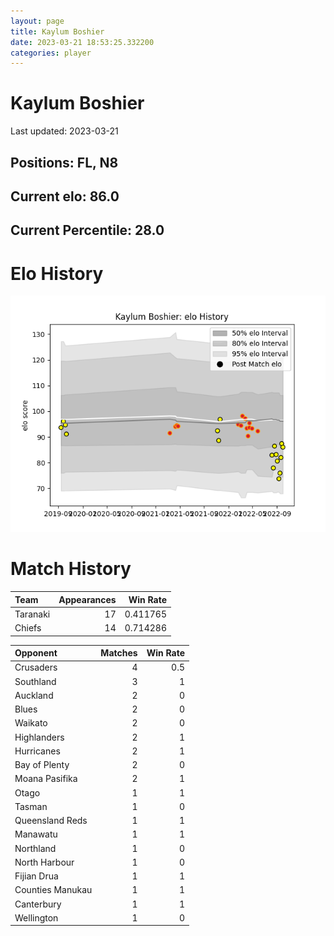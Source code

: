 ```yaml
---  
layout: page  
title: Kaylum Boshier  
date: 2023-03-21 18:53:25.332200  
categories: player  
---
```

# Kaylum Boshier


Last updated: 2023-03-21
## Positions: FL, N8

## Current elo: 86.0

## Current Percentile: 28.0

# Elo History


![elo history](history_KaylumBoshier.png)
# Match History


| Team     |   Appearances |   Win Rate |
|:---------|--------------:|-----------:|
| Taranaki |            17 |   0.411765 |
| Chiefs   |            14 |   0.714286 |

| Opponent         |   Matches |   Win Rate |
|:-----------------|----------:|-----------:|
| Crusaders        |         4 |        0.5 |
| Southland        |         3 |        1   |
| Auckland         |         2 |        0   |
| Blues            |         2 |        0   |
| Waikato          |         2 |        0   |
| Highlanders      |         2 |        1   |
| Hurricanes       |         2 |        1   |
| Bay of Plenty    |         2 |        0   |
| Moana Pasifika   |         2 |        1   |
| Otago            |         1 |        1   |
| Tasman           |         1 |        0   |
| Queensland Reds  |         1 |        1   |
| Manawatu         |         1 |        1   |
| Northland        |         1 |        0   |
| North Harbour    |         1 |        0   |
| Fijian Drua      |         1 |        1   |
| Counties Manukau |         1 |        1   |
| Canterbury       |         1 |        1   |
| Wellington       |         1 |        0   |